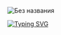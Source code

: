 ![Без названия](https://user-images.githubusercontent.com/58209188/163725821-e6e69968-9b59-426d-8ac3-e64d444aca59.png)

[![Typing SVG](https://readme-typing-svg.demolab.com?font=Silkscreen&size=15&pause=1000&color=5FD487&background=FFE53000&width=435&lines=I'am+Android+Developer)](https://git.io/typing-svg)




